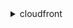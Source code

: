 <details>

<summary>
cloudfront
</summary>

- <details><summary>associate-alias</summary>

  * --target-distribution-id
  * --alias
  * --cli-input-json
  * --cli-input-yaml
  * --generate-cli-skeleton


- <details><summary>create-cache-policy</summary>

  * --cache-policy-config
  * --cli-input-json
  * --cli-input-yaml
  * --generate-cli-skeleton


- <details><summary>create-cloud-front-origin-access-identity</summary>

  * --cloud-front-origin-access-identity-config
  * --cli-input-json
  * --cli-input-yaml
  * --generate-cli-skeleton


- <details><summary>create-distribution</summary>

  * --distribution-config
  * --origin-domain-name
  * --default-root-object
  * --cli-input-json
  * --cli-input-yaml
  * --generate-cli-skeleton


- <details><summary>create-distribution-with-tags</summary>

  * --distribution-config-with-tags
  * --cli-input-json
  * --cli-input-yaml
  * --generate-cli-skeleton


- <details><summary>create-field-level-encryption-config</summary>

  * --field-level-encryption-config
  * --cli-input-json
  * --cli-input-yaml
  * --generate-cli-skeleton


- <details><summary>create-field-level-encryption-profile</summary>

  * --field-level-encryption-profile-config
  * --cli-input-json
  * --cli-input-yaml
  * --generate-cli-skeleton


- <details><summary>create-function</summary>

  * --name
  * --function-config
  * --function-code
  * --cli-input-json
  * --cli-input-yaml
  * --generate-cli-skeleton


- <details><summary>create-invalidation</summary>

  * --distribution-id
  * --invalidation-batch
  * --paths
  * --cli-input-json
  * --cli-input-yaml
  * --generate-cli-skeleton


- <details><summary>create-key-group</summary>

  * --key-group-config
  * --cli-input-json
  * --cli-input-yaml
  * --generate-cli-skeleton


- <details><summary>create-monitoring-subscription</summary>

  * --distribution-id
  * --monitoring-subscription
  * --cli-input-json
  * --cli-input-yaml
  * --generate-cli-skeleton


- <details><summary>create-origin-request-policy</summary>

  * --origin-request-policy-config
  * --cli-input-json
  * --cli-input-yaml
  * --generate-cli-skeleton


- <details><summary>create-public-key</summary>

  * --public-key-config
  * --cli-input-json
  * --cli-input-yaml
  * --generate-cli-skeleton


- <details><summary>create-realtime-log-config</summary>

  * --end-points
  * --fields
  * --name
  * --sampling-rate
  * --cli-input-json
  * --cli-input-yaml
  * --generate-cli-skeleton


- <details><summary>create-streaming-distribution</summary>

  * --streaming-distribution-config
  * --cli-input-json
  * --cli-input-yaml
  * --generate-cli-skeleton


- <details><summary>create-streaming-distribution-with-tags</summary>

  * --streaming-distribution-config-with-tags
  * --cli-input-json
  * --cli-input-yaml
  * --generate-cli-skeleton


- <details><summary>delete-cache-policy</summary>

  * --id
  * --if-match
  * --cli-input-json
  * --cli-input-yaml
  * --generate-cli-skeleton


- <details><summary>delete-cloud-front-origin-access-identity</summary>

  * --id
  * --if-match
  * --cli-input-json
  * --cli-input-yaml
  * --generate-cli-skeleton


- <details><summary>delete-distribution</summary>

  * --id
  * --if-match
  * --cli-input-json
  * --cli-input-yaml
  * --generate-cli-skeleton


- <details><summary>delete-field-level-encryption-config</summary>

  * --id
  * --if-match
  * --cli-input-json
  * --cli-input-yaml
  * --generate-cli-skeleton


- <details><summary>delete-field-level-encryption-profile</summary>

  * --id
  * --if-match
  * --cli-input-json
  * --cli-input-yaml
  * --generate-cli-skeleton


- <details><summary>delete-function</summary>

  * --name
  * --if-match
  * --cli-input-json
  * --cli-input-yaml
  * --generate-cli-skeleton


- <details><summary>delete-key-group</summary>

  * --id
  * --if-match
  * --cli-input-json
  * --cli-input-yaml
  * --generate-cli-skeleton


- <details><summary>delete-monitoring-subscription</summary>

  * --distribution-id
  * --cli-input-json
  * --cli-input-yaml
  * --generate-cli-skeleton


- <details><summary>delete-origin-request-policy</summary>

  * --id
  * --if-match
  * --cli-input-json
  * --cli-input-yaml
  * --generate-cli-skeleton


- <details><summary>delete-public-key</summary>

  * --id
  * --if-match
  * --cli-input-json
  * --cli-input-yaml
  * --generate-cli-skeleton


- <details><summary>delete-realtime-log-config</summary>

  * --name
  * --arn
  * --cli-input-json
  * --cli-input-yaml
  * --generate-cli-skeleton


- <details><summary>delete-streaming-distribution</summary>

  * --id
  * --if-match
  * --cli-input-json
  * --cli-input-yaml
  * --generate-cli-skeleton


- <details><summary>describe-function</summary>

  * --name
  * --stage
  * --cli-input-json
  * --cli-input-yaml
  * --generate-cli-skeleton


- <details><summary>get-cache-policy</summary>

  * --id
  * --cli-input-json
  * --cli-input-yaml
  * --generate-cli-skeleton


- <details><summary>get-cache-policy-config</summary>

  * --id
  * --cli-input-json
  * --cli-input-yaml
  * --generate-cli-skeleton


- <details><summary>get-cloud-front-origin-access-identity</summary>

  * --id
  * --cli-input-json
  * --cli-input-yaml
  * --generate-cli-skeleton


- <details><summary>get-cloud-front-origin-access-identity-config</summary>

  * --id
  * --cli-input-json
  * --cli-input-yaml
  * --generate-cli-skeleton


- <details><summary>get-distribution</summary>

  * --id
  * --cli-input-json
  * --cli-input-yaml
  * --generate-cli-skeleton


- <details><summary>get-distribution-config</summary>

  * --id
  * --cli-input-json
  * --cli-input-yaml
  * --generate-cli-skeleton


- <details><summary>get-field-level-encryption</summary>

  * --id
  * --cli-input-json
  * --cli-input-yaml
  * --generate-cli-skeleton


- <details><summary>get-field-level-encryption-config</summary>

  * --id
  * --cli-input-json
  * --cli-input-yaml
  * --generate-cli-skeleton


- <details><summary>get-field-level-encryption-profile</summary>

  * --id
  * --cli-input-json
  * --cli-input-yaml
  * --generate-cli-skeleton


- <details><summary>get-field-level-encryption-profile-config</summary>

  * --id
  * --cli-input-json
  * --cli-input-yaml
  * --generate-cli-skeleton


- <details><summary>get-function</summary>

  * --name
  * --stage


- <details><summary>get-invalidation</summary>

  * --distribution-id
  * --id
  * --cli-input-json
  * --cli-input-yaml
  * --generate-cli-skeleton


- <details><summary>get-key-group</summary>

  * --id
  * --cli-input-json
  * --cli-input-yaml
  * --generate-cli-skeleton


- <details><summary>get-key-group-config</summary>

  * --id
  * --cli-input-json
  * --cli-input-yaml
  * --generate-cli-skeleton


- <details><summary>get-monitoring-subscription</summary>

  * --distribution-id
  * --cli-input-json
  * --cli-input-yaml
  * --generate-cli-skeleton


- <details><summary>get-origin-request-policy</summary>

  * --id
  * --cli-input-json
  * --cli-input-yaml
  * --generate-cli-skeleton


- <details><summary>get-origin-request-policy-config</summary>

  * --id
  * --cli-input-json
  * --cli-input-yaml
  * --generate-cli-skeleton


- <details><summary>get-public-key</summary>

  * --id
  * --cli-input-json
  * --cli-input-yaml
  * --generate-cli-skeleton


- <details><summary>get-public-key-config</summary>

  * --id
  * --cli-input-json
  * --cli-input-yaml
  * --generate-cli-skeleton


- <details><summary>get-realtime-log-config</summary>

  * --name
  * --arn
  * --cli-input-json
  * --cli-input-yaml
  * --generate-cli-skeleton


- <details><summary>get-streaming-distribution</summary>

  * --id
  * --cli-input-json
  * --cli-input-yaml
  * --generate-cli-skeleton


- <details><summary>get-streaming-distribution-config</summary>

  * --id
  * --cli-input-json
  * --cli-input-yaml
  * --generate-cli-skeleton


- <details><summary>help</summary>

  * 


- <details><summary>list-cache-policies</summary>

  * --type
  * --marker
  * --max-items
  * --cli-input-json
  * --cli-input-yaml
  * --generate-cli-skeleton


- <details><summary>list-cloud-front-origin-access-identities</summary>

  * --max-items
  * --cli-input-json
  * --cli-input-yaml
  * --starting-token
  * --page-size
  * --generate-cli-skeleton


- <details><summary>list-conflicting-aliases</summary>

  * --distribution-id
  * --alias
  * --marker
  * --max-items
  * --cli-input-json
  * --cli-input-yaml
  * --generate-cli-skeleton


- <details><summary>list-distributions</summary>

  * --max-items
  * --cli-input-json
  * --cli-input-yaml
  * --starting-token
  * --page-size
  * --generate-cli-skeleton


- <details><summary>list-distributions-by-cache-policy-id</summary>

  * --marker
  * --max-items
  * --cache-policy-id
  * --cli-input-json
  * --cli-input-yaml
  * --generate-cli-skeleton


- <details><summary>list-distributions-by-key-group</summary>

  * --marker
  * --max-items
  * --key-group-id
  * --cli-input-json
  * --cli-input-yaml
  * --generate-cli-skeleton


- <details><summary>list-distributions-by-origin-request-policy-id</summary>

  * --marker
  * --max-items
  * --origin-request-policy-id
  * --cli-input-json
  * --cli-input-yaml
  * --generate-cli-skeleton


- <details><summary>list-distributions-by-realtime-log-config</summary>

  * --marker
  * --max-items
  * --realtime-log-config-name
  * --realtime-log-config-arn
  * --cli-input-json
  * --cli-input-yaml
  * --generate-cli-skeleton


- <details><summary>list-distributions-by-web-acl-id</summary>

  * --marker
  * --max-items
  * --web-acl-id
  * --cli-input-json
  * --cli-input-yaml
  * --generate-cli-skeleton


- <details><summary>list-field-level-encryption-configs</summary>

  * --marker
  * --max-items
  * --cli-input-json
  * --cli-input-yaml
  * --generate-cli-skeleton


- <details><summary>list-field-level-encryption-profiles</summary>

  * --marker
  * --max-items
  * --cli-input-json
  * --cli-input-yaml
  * --generate-cli-skeleton


- <details><summary>list-functions</summary>

  * --marker
  * --max-items
  * --stage
  * --cli-input-json
  * --cli-input-yaml
  * --generate-cli-skeleton


- <details><summary>list-invalidations</summary>

  * --distribution-id
  * --max-items
  * --cli-input-json
  * --cli-input-yaml
  * --starting-token
  * --page-size
  * --generate-cli-skeleton


- <details><summary>list-key-groups</summary>

  * --marker
  * --max-items
  * --cli-input-json
  * --cli-input-yaml
  * --generate-cli-skeleton


- <details><summary>list-origin-request-policies</summary>

  * --type
  * --marker
  * --max-items
  * --cli-input-json
  * --cli-input-yaml
  * --generate-cli-skeleton


- <details><summary>list-public-keys</summary>

  * --marker
  * --max-items
  * --cli-input-json
  * --cli-input-yaml
  * --generate-cli-skeleton


- <details><summary>list-realtime-log-configs</summary>

  * --max-items
  * --marker
  * --cli-input-json
  * --cli-input-yaml
  * --generate-cli-skeleton


- <details><summary>list-streaming-distributions</summary>

  * --max-items
  * --cli-input-json
  * --cli-input-yaml
  * --starting-token
  * --page-size
  * --generate-cli-skeleton


- <details><summary>list-tags-for-resource</summary>

  * --resource
  * --cli-input-json
  * --cli-input-yaml
  * --generate-cli-skeleton


- <details><summary>publish-function</summary>

  * --name
  * --if-match
  * --cli-input-json
  * --cli-input-yaml
  * --generate-cli-skeleton


- <details><summary>sign</summary>

  * --url
  * --key-pair-id
  * --private-key
  * --date-less-than
  * --date-greater-than
  * --ip-address


- <details><summary>tag-resource</summary>

  * --resource
  * --tags
  * --cli-input-json
  * --cli-input-yaml
  * --generate-cli-skeleton


- <details><summary>test-function</summary>

  * --name
  * --if-match
  * --stage
  * --event-object
  * --cli-input-json
  * --cli-input-yaml
  * --generate-cli-skeleton


- <details><summary>untag-resource</summary>

  * --resource
  * --tag-keys
  * --cli-input-json
  * --cli-input-yaml
  * --generate-cli-skeleton


- <details><summary>update-cache-policy</summary>

  * --cache-policy-config
  * --id
  * --if-match
  * --cli-input-json
  * --cli-input-yaml
  * --generate-cli-skeleton


- <details><summary>update-cloud-front-origin-access-identity</summary>

  * --cloud-front-origin-access-identity-config
  * --id
  * --if-match
  * --cli-input-json
  * --cli-input-yaml
  * --generate-cli-skeleton


- <details><summary>update-distribution</summary>

  * --distribution-config
  * --id
  * --if-match
  * --default-root-object
  * --cli-input-json
  * --cli-input-yaml
  * --generate-cli-skeleton


- <details><summary>update-field-level-encryption-config</summary>

  * --field-level-encryption-config
  * --id
  * --if-match
  * --cli-input-json
  * --cli-input-yaml
  * --generate-cli-skeleton


- <details><summary>update-field-level-encryption-profile</summary>

  * --field-level-encryption-profile-config
  * --id
  * --if-match
  * --cli-input-json
  * --cli-input-yaml
  * --generate-cli-skeleton


- <details><summary>update-function</summary>

  * --name
  * --if-match
  * --function-config
  * --function-code
  * --cli-input-json
  * --cli-input-yaml
  * --generate-cli-skeleton


- <details><summary>update-key-group</summary>

  * --key-group-config
  * --id
  * --if-match
  * --cli-input-json
  * --cli-input-yaml
  * --generate-cli-skeleton


- <details><summary>update-origin-request-policy</summary>

  * --origin-request-policy-config
  * --id
  * --if-match
  * --cli-input-json
  * --cli-input-yaml
  * --generate-cli-skeleton


- <details><summary>update-public-key</summary>

  * --public-key-config
  * --id
  * --if-match
  * --cli-input-json
  * --cli-input-yaml
  * --generate-cli-skeleton


- <details><summary>update-realtime-log-config</summary>

  * --end-points
  * --fields
  * --name
  * --arn
  * --sampling-rate
  * --cli-input-json
  * --cli-input-yaml
  * --generate-cli-skeleton


- <details><summary>update-streaming-distribution</summary>

  * --streaming-distribution-config
  * --id
  * --if-match
  * --cli-input-json
  * --cli-input-yaml
  * --generate-cli-skeleton


- <details><summary>wait</summary>

  * 


</details>

